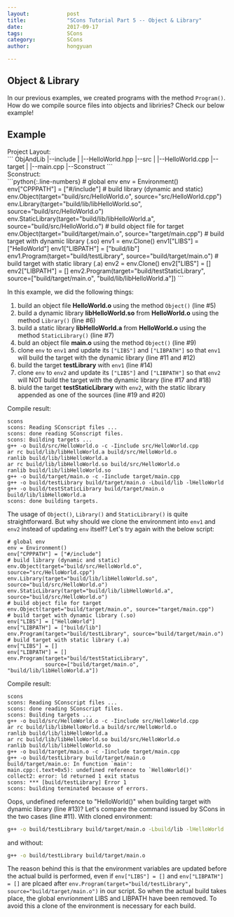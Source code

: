```yaml
---
layout:            post
title:             "SCons Tutorial Part 5 -- Object & Library"
date:              2017-09-17
tags:              SCons
category:          SCons
author:            hongyuan

---
```


## Object & Library

In our previous examples, we created programs with the method `Program()`. How do we compile source files into objects and libriries? Check our below example!

## Example

<div class="div-nm">Project Layout:</div>
```
ObjAndLib
|--include
|  |--HelloWorld.hpp
|--src
|  |--HelloWorld.cpp
|--target
|  |--main.cpp
|--Sconstruct
```

<div class="div-nm">Sconstruct:</div>
```python{:.line-numbers}
# global env
env = Environment()
env["CPPPATH"] = ["#/include"]
# build library (dynamic and static)
env.Object(target="build/src/HelloWorld.o", source="src/HelloWorld.cpp")
env.Library(target="build/lib/libHelloWorld.so", source="build/src/HelloWorld.o")
env.StaticLibrary(target="build/lib/libHelloWorld.a", source="build/src/HelloWorld.o")
# build object file for target
env.Object(target="build/target/main.o", source="target/main.cpp")
# build target with dynamic library (.so)
env1 = env.Clone()
env1["LIBS"] = ["HelloWorld"]
env1["LIBPATH"] = ["build/lib"]
env1.Program(target="build/testLibrary", source="build/target/main.o")
# build target with static library (.a)
env2 = env.Clone()
env2["LIBS"] = []
env2["LIBPATH"] = []
env2.Program(target="build/testStaticLibrary", 
            source=["build/target/main.o", "build/lib/libHelloWorld.a"])
```

In this example, we did the following things:

 1. build an object file **HelloWorld.o** using the method `Object()` (line #5)
 2. build a dynamic library **libHelloWorld.so** from **HelloWorld.o** using the method `Library()` (line #6)
 3. build a static library **libHelloWorld.a** from **HelloWorld.o** using the method `StaticLibrary()` (line #7)
 4. buld an object file **main.o** using the method `Object()` (line #9)
 5. clone `env` to `env1` and update its `["LIBS"]` and `["LIBPATH"]` so that `env1` will build the target with the dynamic library (line #11 and #12)
 6. build the target **testLibrary** with `env1` (line #14)
 7. clone `env` to `env2` and update its `["LIBS"]` and `["LIBPATH"]` so that `env2` will NOT build the target with the dynamic library (line #17 and #18)
 8. biuld the target **testStaticLibrary** with `env2`, with the static library appended as one of the sources (line #19 and #20)

Compile result:

```bash{:.line-numbers}
scons
scons: Reading SConscript files ...
scons: done reading SConscript files.
scons: Building targets ...
g++ -o build/src/HelloWorld.o -c -Iinclude src/HelloWorld.cpp
ar rc build/lib/libHelloWorld.a build/src/HelloWorld.o
ranlib build/lib/libHelloWorld.a
ar rc build/lib/libHelloWorld.so build/src/HelloWorld.o
ranlib build/lib/libHelloWorld.so
g++ -o build/target/main.o -c -Iinclude target/main.cpp
g++ -o build/testLibrary build/target/main.o -Lbuild/lib -lHelloWorld
g++ -o build/testStaticLibrary build/target/main.o build/lib/libHelloWorld.a
scons: done building targets.
```

The usage of `Object()`, `Library()` and `StaticLibrary()` is quite straightforward. But why should we clone the environment into `env1` and `env2` instead of updating `env` itself? Let's try again with the below script:

```python{:.line-numbers}
# global env
env = Environment()
env["CPPPATH"] = ["#/include"]
# build library (dynamic and static)
env.Object(target="build/src/HelloWorld.o", source="src/HelloWorld.cpp")
env.Library(target="build/lib/libHelloWorld.so", source="build/src/HelloWorld.o")
env.StaticLibrary(target="build/lib/libHelloWorld.a", source="build/src/HelloWorld.o")
# build object file for target
env.Object(target="build/target/main.o", source="target/main.cpp")
# build target with dynamic library (.so)
env["LIBS"] = ["HelloWorld"]
env["LIBPATH"] = ["build/lib"]
env.Program(target="build/testLibrary", source="build/target/main.o")
# build target with static library (.a)
env["LIBS"] = []
env["LIBPATH"] = []
env.Program(target="build/testStaticLibrary", 
            source=["build/target/main.o", "build/lib/libHelloWorld.a"])
```

Compile result:

```bash{:.line-numbers}
scons
scons: Reading SConscript files ...
scons: done reading SConscript files.
scons: Building targets ...
g++ -o build/src/HelloWorld.o -c -Iinclude src/HelloWorld.cpp
ar rc build/lib/libHelloWorld.a build/src/HelloWorld.o
ranlib build/lib/libHelloWorld.a
ar rc build/lib/libHelloWorld.so build/src/HelloWorld.o
ranlib build/lib/libHelloWorld.so
g++ -o build/target/main.o -c -Iinclude target/main.cpp
g++ -o build/testLibrary build/target/main.o
build/target/main.o: In function `main':
main.cpp:(.text+0x5): undefined reference to `HelloWorld()'
collect2: error: ld returned 1 exit status
scons: *** [build/testLibrary] Error 1
scons: building terminated because of errors.
```

Oops, undefined reference to "HelloWorld()" when building target with dynamic library (line #13)? Let's compare the command issued by SCons in the two cases (line #11). With cloned environment:

```bash
g++ -o build/testLibrary build/target/main.o -Lbuild/lib -lHelloWorld
```

and without:

```bash
g++ -o build/testLibrary build/target/main.o
```

The reason behind this is that the environment variables are updated before the actual build is performed, even if `env["LIBS"] = []` and `env["LIBPATH"] = []` are plcaed after `env.Program(target="build/testLibrary", source="build/target/main.o")` in our script. So when the actual build takes place, the global envrionment LIBS and LIBPATH have been removed. To avoid this a clone of the environment is necessary for each build.